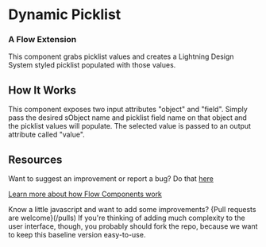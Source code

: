 # Dynamic Picklist #

### A Flow Extension  ###

This component grabs picklist values and creates a Lightning Design System styled picklist populated with those values.

## How It Works ##

This component exposes two input attributes "object" and "field". Simply pass the desired sObject name and picklist field name on that object and the picklist values will populate. The selected value is passed to an output attribute called "value".



## Resources ##

Want to suggest an improvement or report a bug? Do that [here](/issues)

[Learn more about how Flow Components work](/README.md)

Know a little javascript and want to add some improvements? {Pull requests are welcome}(/pulls) If you're thinking of adding much complexity to the user interface, though, you probably should fork the repo, because we want to keep this baseline version easy-to-use.
